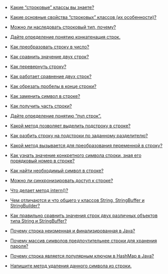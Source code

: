 
- <a href="kakie_strokovye_klassy_vy_znaete.md">Какие “строковые” классы вы знаете?</a>
- <a href="kakie_osnovnye_svojstva_strokovyx_klassov.md">Какие основные свойства “строковых” классов (их особенности)?</a>
- <a href="mozhno_li_nasledovat_strokovyj_tip,_pochemu.md">Можно ли наследовать строковый тип, почему?</a>
- <a href="dajte_opredelenie_ponyatiyu_konkatenaciya_strok.md">Дайте определение понятию конкатенация строк.</a>
- <a href="kak_preobrazovat_stroku_v_chislo.md">Как преобразовать строку в число?</a>
- <a href="kak_sravnit_znachenie_dvux_strok.md">Как сравнить значение двух строк?</a>
- <a href="kak_perevernut_stroku.md">Как перевернуть строку?</a>
- <a href="kak_rabotaet_sravnenie_dvux_strok.md">Как работает сравнение двух строк?</a>
- <a href="kak_obrezat_probely_v_konce_stroki.md">Как обрезать пробелы в конце строки?</a>
- <a href="kak_zamenit_simvol_v_stroke.md">Как заменить символ в строке?</a>
- <a href="kak_poluchit_chast_stroki.md">Как получить часть строки?</a>



- <a href="dajte_opredelenie_ponyatiyu_pul_strok.md">Дайте определение понятию “пул строк”.</a>
- <a href="">Какой метод позволяет выделить подстроку в строке?</a>
- <a href="">Как разбить строку на подстроки по заданному разделителю?</a>
- <a href="">Какой метод вызывается для преобразования переменной в строку?</a>
- <a href="">Как узнать значение конкретного символа строки, зная его порядковый номер в строке?</a>
- <a href="">Как найти необходимый символ в строке?</a>
- <a href="">Можно ли синхронизировать доступ к строке?</a>
- <a href="">Что делает метод intern()?</a>
- <a href="">Чем отличаются и что общего у классов String, StringBuffer и StringBuilder?</a>
- <a href="">Как правильно сравнить значения строк двух различных объектов типа String и StringBuffer?</a>
- <a href="">Почему строка неизменная и финализированная в Java?</a>
- <a href="">Почему массив символов предпочтительнее строки для хранения пароля?</a>
- <a href="">Почему строка является популярным ключом в HashMap в Java?</a>
- <a href="">Напишите метод удаления данного символа из строки.</a>